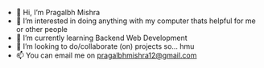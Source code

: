 - 👋 Hi, I’m Pragalbh Mishra
- 👀 I’m interested in doing anything with my computer thats helpful for me or other people
- 🌱 I’m currently learning Backend Web Development
- 💞️ I’m looking to do/collaborate (on) projects so... hmu
- 📫 You can email me on pragalbhmishra12@gmail.com

<!---
TheBossManY/TheBossManY is a ✨ special ✨ repository because its `README.md` (this file) appears on your GitHub profile.
You can click the Preview link to take a look at your changes.
--->

